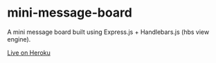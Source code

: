 # mini-message-board

A mini message board built using Express.js + Handlebars.js (hbs view engine).

[Live on Heroku](https://gentle-taiga-59867.herokuapp.com/)
